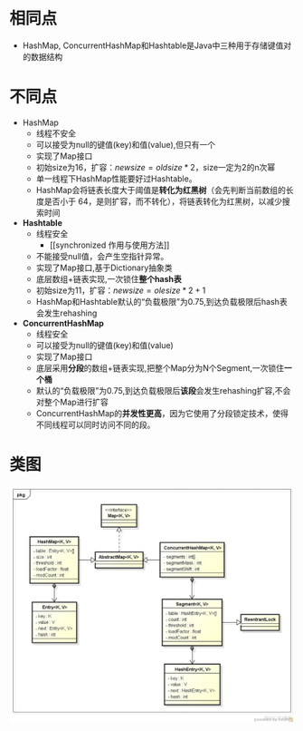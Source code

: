 # 相同点
- HashMap, ConcurrentHashMap和Hashtable是Java中三种用于存储键值对的数据结构
# 不同点
- HashMap
	- 线程不安全
	- 可以接受为null的键值(key)和值(value),但只有一个
	- 实现了Map接口
	- 初始size为16，扩容：$newsize = oldsize*2$，size一定为2的n次幂
	- 单一线程下HashMap性能要好过Hashtable。
	-  HashMap会将链表长度大于阈值是**转化为红黑树**（会先判断当前数组的长度是否小于 64，是则扩容，而不转化），将链表转化为红黑树，以减少搜索时间
- **Hashtable**
	- 线程安全
		- [[synchronized 作用与使用方法]]
	- 不能接受null值，会产生空指针异常。
	- 实现了Map接口,基于Dictionary抽象类
	- 底层数组+链表实现,一次锁住**整个hash表**
	- 初始size为11，扩容：$newsize = olesize*2+1$
	- HashMap和Hashtable默认的“负载极限”为0.75,到达负载极限后hash表会发生rehashing
- **ConcurrentHashMap**
	- 线程安全
	- 可以接受为null的键值(key)和值(value)
	- 实现了Map接口
	- 底层采用**分段**的数组+链表实现,把整个Map分为N个Segment,一次锁住**一个桶**
	- 默认的“负载极限”为0.75,到达负载极限后**该段**会发生rehashing扩容,不会对整个Map进行扩容
	- ConcurrentHashMap的**并发性更高**，因为它使用了分段锁定技术，使得不同线程可以同时访问不同的段。
# 类图
![](attachments/e0fb14a6e617596418cdb0a26a0a74fa.webp)